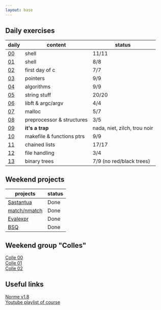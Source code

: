 ```yaml
---
layout: base
---
```


## Daily exercises

| daily | content | status |
|---    |---      |---     |
| [00](pdfs/d00.fr.pdf) | shell | 11/11 |
| [01](pdfs/d01.fr.pdf) | shell | 8/8 |
| [02](pdfs/d02.fr.pdf) | first day of c | 7/7 |
| [03](pdfs/d03.fr.pdf) | pointers | 9/9 |
| [04](pdfs/d04.fr.pdf) | algorithms | 9/9 |
| [05](pdfs/d05.fr.pdf) | string stuff | 20/20 |
| [06](pdfs/d06.fr.pdf) | libft & argc/argv | 4/4 |
| [07](pdfs/d07.fr.pdf) | malloc | 5/7 |
| [08](pdfs/d08.fr.pdf) | preprocessor & structures | 3/5 |
| [09](pdfs/d09/ex00.pdf) | **it's a trap** | nada, niet, zilch, trou noir |
| [10](pdfs/j10.fr.pdf) | makefile & functions ptrs | 9/9 |
| [11](pdfs/d11.fr.pdf) | chained lists | 17/17 |
| [12](pdfs/d12.fr.pdf) | file handling | 3/4 |
| [13](pdfs/d13.fr.pdf) | binary trees | 7/9 (no red/black trees) |

## Weekend projects

| projects | status |
|---       |--- |
| [Sastantua](pdfs/proj00-sastantua.fr.pdf) | Done |
| [match/nmatch](pdfs/proj01-matchnmatch.fr.pdf) | Done |
| [Evalexpr](pdfs/proj02-evalexpr.fr.pdf) | Done |
| [BSQ](pdfs/proj03-BSQ.fr.pdf) | Done |

## Weekend group "Colles"

[Colle 00](pdfs/colle00.fr.pdf)  
[Colle 01](pdfs/colle01.fr.pdf)  
[Colle 02](pdfs/colle02.fr.pdf)  

## Useful links

[Norme v1.8](pdfs/norme42-v1.8.pdf)  
[Youtube playlist of course](https://www.youtube.com/watch?v=dm_ms3d5Jwc&list=PLIXVN1KHt2a7UuyDroq9QLJm0sMGfgDj8)  
